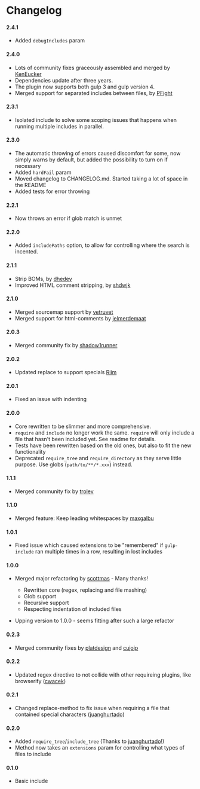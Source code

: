 # Changelog

#### 2.4.1
* Added `debugIncludes` param

#### 2.4.0
* Lots of community fixes graceously assembled and merged by [KenEucker](https://github.com/KenEucker)
* Dependencies update after three years.
* The plugin now supports both gulp 3 and gulp version 4.
* Merged support for separated includes between files, by [PFight](https://github.com/PFight)

#### 2.3.1
* Isolated include to solve some scoping issues that happens when running multiple includes in parallel.

#### 2.3.0
* The automatic throwing of errors caused discomfort for some, now simply warns by default, but added the possibility to turn on if necessary
* Added `hardFail` param
* Moved changelog to CHANGELOG.md. Started taking a lot of space in the README
* Added tests for error throwing

#### 2.2.1
* Now throws an error if glob match is unmet

#### 2.2.0
* Added `includePaths` option, to allow for controlling where the search is incented.

#### 2.1.1
* Strip BOMs, by [dhedey](https://github.com/dhedey)
* Improved HTML comment stripping, by [shdwjk](https://github.com/shdwjk)

#### 2.1.0
* Merged sourcemap support by [vetruvet](https://github.com/vetruvet)
* Merged support for html-comments by [jelmerdemaat](https://github.com/jelmerdemaat)

#### 2.0.3
* Merged community fix by [shadow1runner](https://github.com/shadow1runner)

#### 2.0.2
* Updated replace to support specials [Riim](https://github.com/Riim)

#### 2.0.1
* Fixed an issue with indenting

#### 2.0.0
* Core rewritten to be slimmer and more comprehensive.
* `require` and `include` no longer work the same. `require` will only include a file that hasn't been included yet. See readme for details.
* Tests have been rewritten based on the old ones, but also to fit the new functionality
* Deprecated `require_tree` and `require_directory` as they serve little purpose. Use globs (`path/to/**/*.xxx`) instead.

#### 1.1.1
* Merged community fix by [trolev](https://github.com/trolev)

#### 1.1.0
* Merged feature: Keep leading whitespaces by [maxgalbu](https://github.com/maxgalbu)

#### 1.0.1
* Fixed issue which caused extensions to be "remembered" if `gulp-include` ran multiple times in a row, resulting in lost includes

#### 1.0.0
* Merged major refactoring by [scottmas](https://github.com/scottmas) - Many thanks!
	* Rewritten core (regex, replacing and file mashing)
	* Glob support
	* Recursive support
	* Respecting indentation of included files

* Upping version to 1.0.0 - seems fitting after such a large refactor

#### 0.2.3
* Merged community fixes by [platdesign](https://github.com/platdesign) and [cujojp](https://github.com/cujojp)

#### 0.2.2
* Updated regex directive to not collide with other requireing plugins, like browserify ([cwacek](https://github.com/cwacek))

#### 0.2.1
* Changed replace-method to fix issue when requiring a file that contained special characters ([juanghurtado](https://github.com/juanghurtado))

#### 0.2.0
* Added `require_tree`/`include_tree` (Thanks to [juanghurtado](https://github.com/juanghurtado)!)
* Method now takes an `extensions` param for controlling what types of files to include

#### 0.1.0
* Basic include
